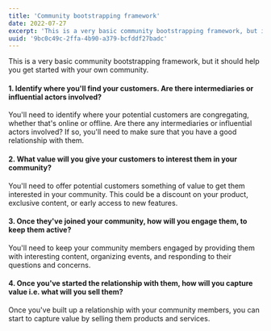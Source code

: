 ```yaml
---
title: 'Community bootstrapping framework'
date: 2022-07-27
excerpt: 'This is a very basic community bootstrapping framework, but it should help you get started with your own community.'
uuid: '9bc0c49c-2ffa-4b90-a379-bcfddf27badc'
---
```


This is a very basic community bootstrapping framework, but it should help you get started with your own community.

#### 1. Identify where you'll find your customers. Are there intermediaries or influential actors involved?

You'll need to identify where your potential customers are congregating, whether that's online or offline. Are there any intermediaries or influential actors involved? If so, you'll need to make sure that you have a good relationship with them. 

#### 2. What value will you give your customers to interest them in your community?

You'll need to offer potential customers something of value to get them interested in your community. This could be a discount on your product, exclusive content, or early access to new features.

#### 3. Once they've joined your community, how will you engage them, to keep them active?

You'll need to keep your community members engaged by providing them with interesting content, organizing events, and responding to their questions and concerns.

#### 4. Once you've started the relationship with them, how will you capture value i.e. what will you sell them?

Once you've built up a relationship with your community members, you can start to capture value by selling them products and services.
